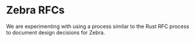 # Zebra RFCs

We are experimenting with using a process similar to the Rust RFC process to
document design decisions for Zebra.